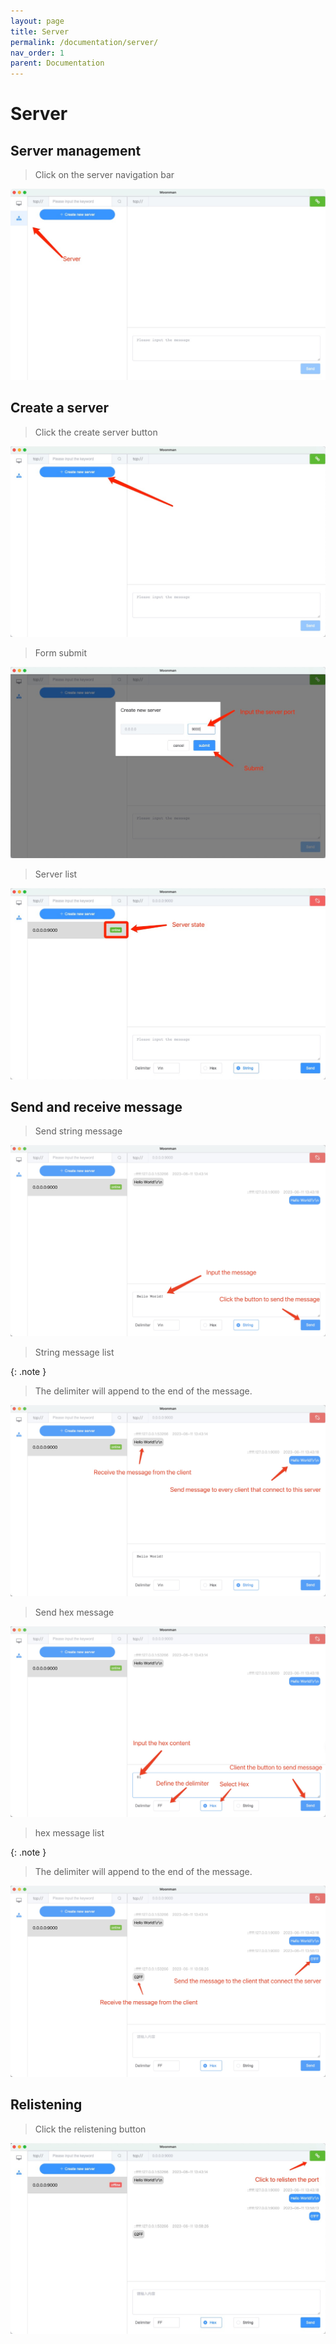 ```yaml
---
layout: page
title: Server
permalink: /documentation/server/
nav_order: 1
parent: Documentation
---
```


# Server

## Server management

> Click on the server navigation bar

<img src="/assets/documentation/server/nav.jpg" />

## Create a server

> Click the create server button

<img src="/assets/documentation/server/create.jpg" />

> Form submit

<img src="/assets/documentation/server/create-submit.jpg" />

> Server list

<img src="/assets/documentation/server/create-list.jpg" />

## Send and receive message

> Send string message

<img src="/assets/documentation/server/send-string.jpg" />

> String message list 

{: .note }
> The delimiter will append to the end of the message.

<img src="/assets/documentation/server/send-string-list.jpg" />

> Send hex message

<img src="/assets/documentation/server/send-hex.jpg" />

> hex message list 

{: .note }
> The delimiter will append to the end of the message.

<img src="/assets/documentation/server/send-hex-list.jpg" />

## Relistening

> Click the relistening button

<img src="/assets/documentation/server/relisten.jpg" />
